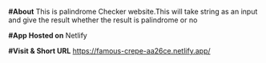 **#About**
This is palindrome Checker website.This will take string as an input and give the result whether the result is palindrome or no

**#App Hosted on**
Netlify

**#Visit & Short URL**
https://famous-crepe-aa26ce.netlify.app/
